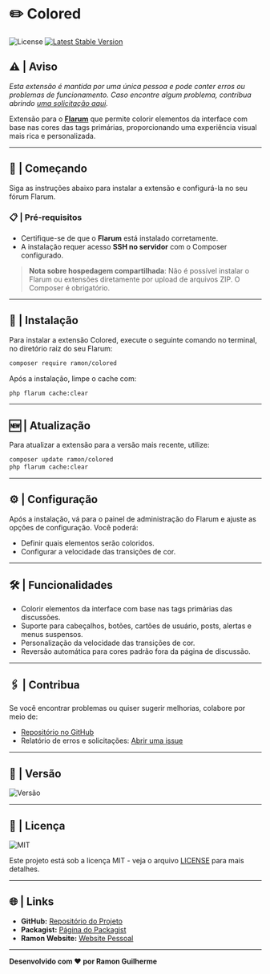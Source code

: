 # ✏️ Colored

![License](https://img.shields.io/badge/license-MIT-blue.svg) [![Latest Stable Version](https://img.shields.io/packagist/v/ramon/colored.svg)](https://packagist.org/packages/ramon/colored)

## ⚠️ | Aviso

*Esta extensão é mantida por uma única pessoa e pode conter erros ou problemas de funcionamento. Caso encontre algum problema, contribua abrindo [uma solicitação aqui](https://github.com/ram0ng1/colored/issues).*

Extensão para o **[Flarum](https://flarum.org)** que permite colorir elementos da interface com base nas cores das tags primárias, proporcionando uma experiência visual mais rica e personalizada.

---

## 🚀 | Começando

Siga as instruções abaixo para instalar a extensão e configurá-la no seu fórum Flarum.

### 📋 | Pré-requisitos

- Certifique-se de que o **Flarum** está instalado corretamente.
- A instalação requer acesso **SSH no servidor** com o Composer configurado.

> **Nota sobre hospedagem compartilhada**: Não é possível instalar o Flarum ou extensões diretamente por upload de arquivos ZIP. O Composer é obrigatório.

---

## 🔧 | Instalação

Para instalar a extensão Colored, execute o seguinte comando no terminal, no diretório raiz do seu Flarum:

```bash
composer require ramon/colored
```

Após a instalação, limpe o cache com:

```bash
php flarum cache:clear
```

---

## 🆕 | Atualização

Para atualizar a extensão para a versão mais recente, utilize:

```bash
composer update ramon/colored
php flarum cache:clear
```

---

## ⚙️ | Configuração

Após a instalação, vá para o painel de administração do Flarum e ajuste as opções de configuração. Você poderá:
- Definir quais elementos serão coloridos.
- Configurar a velocidade das transições de cor.

---

## 🛠️ | Funcionalidades

- Colorir elementos da interface com base nas tags primárias das discussões.
- Suporte para cabeçalhos, botões, cartões de usuário, posts, alertas e menus suspensos.
- Personalização da velocidade das transições de cor.
- Reversão automática para cores padrão fora da página de discussão.

---

## 🖇️ | Contribua

Se você encontrar problemas ou quiser sugerir melhorias, colabore por meio de:

- [Repositório no GitHub](https://github.com/ram0ng1/colored)
- Relatório de erros e solicitações: [Abrir uma issue](https://github.com/ram0ng1/colored/issues/new)

---

## 📌 | Versão

![Versão](https://img.shields.io/packagist/v/ramon/colored?label=VERS%C3%83O&style=for-the-badge)

---

## 📄 | Licença

![MIT](https://img.shields.io/badge/license-MIT-blue.svg?style=for-the-badge)

Este projeto está sob a licença MIT - veja o arquivo [LICENSE](LICENSE) para mais detalhes.

---

## 🌐 | Links

- **GitHub:** [Repositório do Projeto](https://github.com/ram0ng1/colored)
- **Packagist:** [Página do Packagist](https://packagist.org/packages/ramon/colored)
- **Ramon Website:** [Website Pessoal](https://ramonguilherme.com.br)

---

**Desenvolvido com ❤️ por Ramon Guilherme**
